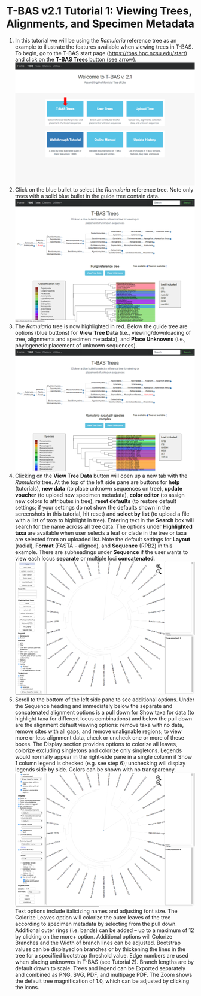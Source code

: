 # T-BAS v2.1 Tutorial 1: Viewing Trees, Alignments, and Specimen Metadata

1. In this tutorial we will be using the *Ramularia* reference tree as an example to illustrate the features available when viewing trees in T-BAS. To begin, go to the T-BAS start page (https://tbas.hpc.ncsu.edu/start) and click on the **T-BAS Trees** button (see arrow).
![](images/tbas-tutorial/tutorial1.1.png)
2. Click on the blue bullet to select the *Ramularia* reference tree.  Note only trees with a solid blue bullet in the guide tree contain data.
![](images/tbas-tutorial/tutorial1.2.png)
3. The *Ramularia* tree is now highlighted in red.  Below the guide tree are options (blue buttons) for **View Tree Data** (i.e., viewing/downloading of tree, alignments and specimen metadata), and **Place Unknowns** (i.e., phylogenetic placement of unknown sequences).
![](images/tbas-tutorial/tutorial1.3.png)
4. Clicking on the **View Tree Data** button will open up a new tab with the *Ramularia* tree. At the top of the left side pane are buttons for **help** (tutorials), **new data** (to place unknown sequences on tree), **update voucher** (to upload new specimen metadata), **color editor** (to assign new colors to attributes in tree), **reset defaults** (to restore default settings; if your settings do not show the defaults shown in the screenshots in this tutorial, hit reset) and **select by list** (to upload a file with a list of taxa to highlight in tree). Entering text in the **Search** box will search for the name across all tree data.  The options under **Highlighted taxa** are available when user selects a leaf or clade in the tree or taxa are selected from an uploaded list.  Note the default settings for **Layout** (radial), **Format** (FASTA - aligned), and **Sequence** (RPB2) in this example.  There are subheadings under **Sequence** if the user wants to view each locus **separate** or multiple loci **concatenated**.
![](images/tbas-tutorial/tutorial1.4.png)
5. Scroll to the bottom of the left side pane to see additional options. Under the Sequence heading and immediately below the separate and concatenated alignment options is a pull down for Show taxa for data (to highlight taxa for different locus combinations) and below the pull down are the alignment default viewing options: remove taxa with no data, remove sites with all gaps, and remove unalignable regions; to view more or less alignment data, check or uncheck one or more of these boxes. The Display section provides options to colorize all leaves, colorize excluding singletons and colorize only singletons. Legends would normally appear in the right-side pane in a single column if Show 1 column legend is checked (e.g. see step 6); unchecking will display legends side by side. Colors can be shown with no transparency.
![](images/tbas-tutorial/tutorial1.5.png)
Text options include italicizing names and adjusting font size. The Colorize Leaves option will colorize the outer leaves of the tree according to specimen metadata by selecting from the pull down.  Additional outer rings (i.e. bands) can be added – up to a maximum of 12 by clicking on the more+ option. Additional options will Colorize Branches and the Width of branch lines can be adjusted. Bootstrap values can be displayed on branches or by thickening the lines in the tree for a specified bootstrap threshold value. Edge numbers are used when placing unknowns in T-BAS (see Tutorial 2). Branch lengths are by default drawn to scale. Trees and legend can be Exported separately and combined as PNG, SVG, PDF, and multipage PDF. The Zoom shows the default tree magnification of 1.0, which can be adjusted by clicking the  icons.
